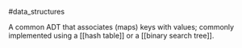 #data_structures

A common ADT that associates (maps) keys with values; commonly implemented using a [[hash table]] or a [[binary search tree]].